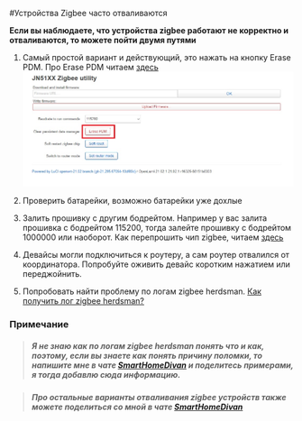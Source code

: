 #Устройства Zigbee часто отваливаются

**Если вы наблюдаете, что устройства zigbee работают не корректно и отваливаются, то можете пойти двумя путями**

1. Самый простой вариант и действующий, это нажать на кнопку Erase PDM. Про Erase PDM читаем [здесь](https://github.com/DivanX10/Openwrt-scripts-for-gateway-zhwg11lm/wiki/Если-сбросил-шлюз-к-заводским-настройкам,-нужно-ли-делать-Erase-PDM%3F)
![Erase PDM](https://github.com/DivanX10/Openwrt-scripts-for-gateway-zhwg11lm/blob/main/image/Erase%20PDM.jpg)

1. Проверить батарейки, возможно батарейки уже дохлые

1. Залить прошивку с другим бодрейтом. Например у вас залита прошивка с бодрейтом 115200, тогда залейте прошивку с бодрейтом 1000000 или наоборот. Как перепрошить чип zigbee, читаем [здесь](https://github.com/DivanX10/Openwrt-scripts-for-gateway-zhwg11lm/wiki/Как-перепрошить-чип-ZigBee%3F)

1. Девайсы могли подключиться к роутеру, а сам роутер отвалился от координатора. Попробуйте оживить девайс коротким нажатием или переджойнить.

1. Попробовать найти проблему по логам zigbee herdsman. [Как получить лог zigbee herdsman?](https://github.com/DivanX10/Openwrt-scripts-for-gateway-zhwg11lm/wiki/Ведение-журнала-отладки-Zigbee-herdsman.-Как-получить-лог-zigbee-herdsman%3F)


### Примечание
> ##### Я не знаю как по логам zigbee herdsman понять что и как, поэтому, если вы знаете как понять причину поломки, то напишите мне в чате [SmartHomeDivan](https://t.me/smart_home_divan) и поделитесь примерами, я тогда добавлю сюда информацию.

> ##### Про остальные варианты отваливания zigbee устройств также можете поделиться со мной в чате [SmartHomeDivan](https://t.me/smart_home_divan)
